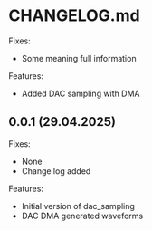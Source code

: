 # CHANGELOG.md

Fixes:
 - Some meaning full information

Features:
 - Added DAC sampling with DMA

## 0.0.1 (29.04.2025)

Fixes:
 - None
 - Change log added

Features:
 - Initial version of dac_sampling
 - DAC DMA generated waveforms 